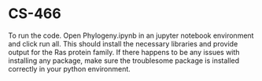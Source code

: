 # CS-466

To run the code. Open Phylogeny.ipynb in an jupyter notebook environment and click run all. This should install the necessary libraries and provide output for the Ras protein family. If there happens to be any issues with installing any package, make sure the troublesome package is installed correctly in your python environment.
